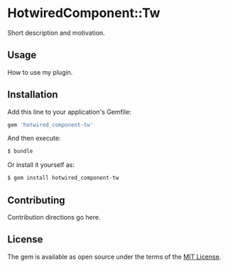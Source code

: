 # HotwiredComponent::Tw
Short description and motivation.

## Usage
How to use my plugin.

## Installation
Add this line to your application's Gemfile:

```ruby
gem 'hotwired_component-tw'
```

And then execute:
```bash
$ bundle
```

Or install it yourself as:
```bash
$ gem install hotwired_component-tw
```

## Contributing
Contribution directions go here.

## License
The gem is available as open source under the terms of the [MIT License](https://opensource.org/licenses/MIT).

